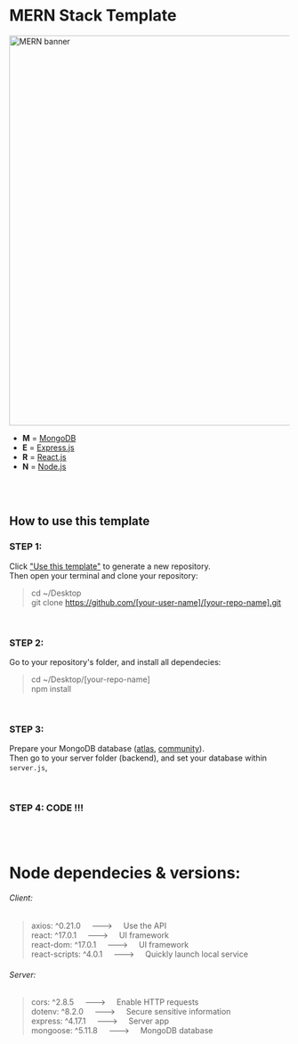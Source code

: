 # MERN Stack Template

<img src='https://github.com/belferink1996/MERN-template/blob/images/images/mern.jpeg' alt='MERN banner' width='700' />

- **M** = [MongoDB](https://www.mongodb.com)
- **E** = [Express.js](https://expressjs.com)
- **R** = [React.js](https://reactjs.org)
- **N** = [Node.js](https://nodejs.org)

<br />
<br />

## How to use this template

### STEP 1:

Click ["Use this template"](https://github.com/belferink1996/MERN-template/generate) to generate a
new repository.<br /> Then open your terminal and clone your repository:

> cd ~/Desktop <br /> git clone https://github.com/[your-user-name]/[your-repo-name].git

<br />

### STEP 2:

Go to your repository's folder, and install all dependecies:

> cd ~/Desktop/[your-repo-name]<br /> npm install

<br />

### STEP 3:

Prepare your MongoDB database ([atlas](https://www.mongodb.com/cloud/atlas),
[community](<https://github.com/belferink1996/MERN-template/wiki/Install-MongoDB-Community-Server-(MacOS)>)).<br />
Then go to your server folder (backend), and set your database within `server.js`,

<br />

### STEP 4: CODE !!!

<br />
<br />

# Node dependecies & versions:

###### Client:

> axios: ^0.21.0 &nbsp;&nbsp;&nbsp; ---> &nbsp;&nbsp;&nbsp; Use the API<br /> react: ^17.0.1
> &nbsp;&nbsp;&nbsp; ---> &nbsp;&nbsp;&nbsp; UI framework<br /> react-dom: ^17.0.1
> &nbsp;&nbsp;&nbsp; ---> &nbsp;&nbsp;&nbsp; UI framework<br /> react-scripts: ^4.0.1
> &nbsp;&nbsp;&nbsp; ---> &nbsp;&nbsp;&nbsp; Quickly launch local service

###### Server:

> cors: ^2.8.5 &nbsp;&nbsp;&nbsp; ---> &nbsp;&nbsp;&nbsp; Enable HTTP requests<br/> dotenv: ^8.2.0
> &nbsp;&nbsp;&nbsp; ---> &nbsp;&nbsp;&nbsp; Secure sensitive information<br /> express: ^4.17.1
> &nbsp;&nbsp;&nbsp; ---> &nbsp;&nbsp;&nbsp; Server app<br /> mongoose: ^5.11.8 &nbsp;&nbsp;&nbsp;
> ---> &nbsp;&nbsp;&nbsp; MongoDB database
